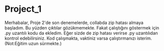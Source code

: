 # Project_1
Merhabalar,
Proje 2'de son denemelerde, collabda zip hatası almaya başladım. Bu yüzden çıktılar gözükmemekte. Fakat çalıştığını göstermek için .py uzantılı kodu da ekledim.
Eğer sizde de zip hatası verirse .py uzantılıdan kontrol edebilirsiniz. Kod çalışmakta, vaktiniz varsa çalıştırmanızı isterim.(Not:Eğitim uzun sürmekte.)
